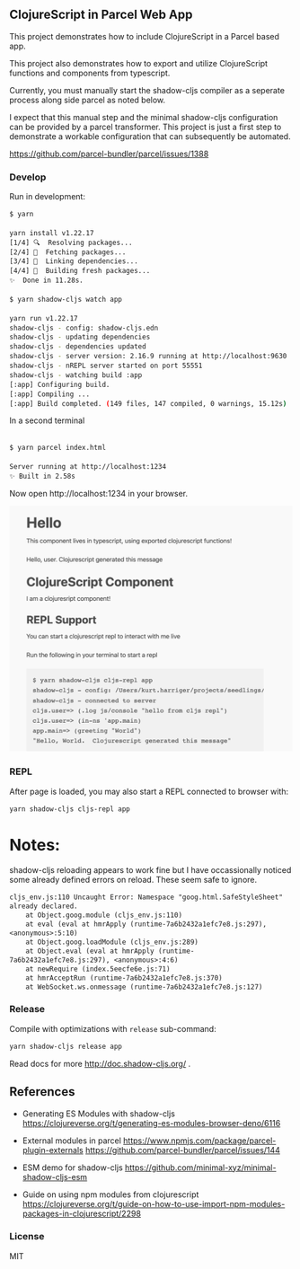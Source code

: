 ClojureScript in Parcel Web App
----



This project demonstrates how to include ClojureScript in a Parcel based app.

This project also demonstrates how to export and utilize ClojureScript 
functions and components from typescript. 

Currently, you must manually start the shadow-cljs compiler as a seperate process along side parcel as noted below.

I expect that this manual step and the minimal shadow-cljs configuration can be provided by a parcel transformer.  This project is just a first step to demonstrate a workable configuration that can subsequently be automated.  

 https://github.com/parcel-bundler/parcel/issues/1388 


### Develop

Run in development:

```bash
$ yarn

yarn install v1.22.17
[1/4] 🔍  Resolving packages...
[2/4] 🚚  Fetching packages...
[3/4] 🔗  Linking dependencies...
[4/4] 🔨  Building fresh packages...
✨  Done in 11.28s.

$ yarn shadow-cljs watch app  

yarn run v1.22.17
shadow-cljs - config: shadow-cljs.edn
shadow-cljs - updating dependencies
shadow-cljs - dependencies updated
shadow-cljs - server version: 2.16.9 running at http://localhost:9630
shadow-cljs - nREPL server started on port 55551
shadow-cljs - watching build :app
[:app] Configuring build.
[:app] Compiling ...
[:app] Build completed. (149 files, 147 compiled, 0 warnings, 15.12s)
```
In a second terminal
```bash 

$ yarn parcel index.html

Server running at http://localhost:1234
✨ Built in 2.58s
```

Now open http://localhost:1234 in your browser.

![](doc/screenshot.png)

### REPL

After page is loaded, you may also start a REPL connected to browser with:

```bash
yarn shadow-cljs cljs-repl app
```

# Notes: 
shadow-cljs reloading appears to work fine but I have occassionally noticed some already defined errors on reload. These seem safe to ignore.

```
cljs_env.js:110 Uncaught Error: Namespace "goog.html.SafeStyleSheet" already declared.
    at Object.goog.module (cljs_env.js:110)
    at eval (eval at hmrApply (runtime-7a6b2432a1efc7e8.js:297), <anonymous>:5:10)
    at Object.goog.loadModule (cljs_env.js:289)
    at Object.eval (eval at hmrApply (runtime-7a6b2432a1efc7e8.js:297), <anonymous>:4:6)
    at newRequire (index.5eecfe6e.js:71)
    at hmrAcceptRun (runtime-7a6b2432a1efc7e8.js:370)
    at WebSocket.ws.onmessage (runtime-7a6b2432a1efc7e8.js:127)
```


### Release

Compile with optimizations with `release` sub-command:

```bash
yarn shadow-cljs release app
```

Read docs for more http://doc.shadow-cljs.org/ .

## References 

* Generating ES Modules with shadow-cljs
 https://clojureverse.org/t/generating-es-modules-browser-deno/6116

* External modules in parcel
https://www.npmjs.com/package/parcel-plugin-externals
https://github.com/parcel-bundler/parcel/issues/144

* ESM demo for shadow-cljs 
https://github.com/minimal-xyz/minimal-shadow-cljs-esm

* Guide on using npm modules from clojurescript
https://clojureverse.org/t/guide-on-how-to-use-import-npm-modules-packages-in-clojurescript/2298

### License

MIT
